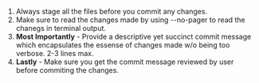 1. Always stage all the files before you commit any changes.
2. Make sure to read the changes made by using --no-pager to read the chanegs in terminal output.
3. **Most Importantly** - Provide a descriptive yet succinct commit message which encapsulates the essense of changes made w/o being too verbose. 2-3 lines max.
4. **Lastly** - Make sure you get the commit message reviewed by user before commiting the changes.